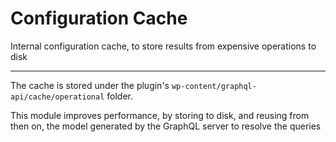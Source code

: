 # Configuration Cache

Internal configuration cache, to store results from expensive operations to disk

---

The cache is stored under the plugin's `wp-content/graphql-api/cache/operational` folder.

This module improves performance, by storing to disk, and reusing from then on, the model generated by the GraphQL server to resolve the queries
